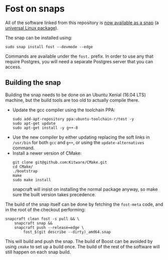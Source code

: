 # Fost on snaps


All of the software linked from this repository is [now available as a snap](https://snapcraft.io/fost) (a [universal Linux package](https://snapcraft.io/)).

The snap can be installed using:

```
sudo snap install fost --devmode --edge
```

Commands are available under the `fost.` prefix. In order to use any that require Postgres, you will need a separate Postgres server that you can access.


## Building the snap

Building the snap needs to be done on an Ubuntu Xenial (16.04 LTS) machine, but the build tools are too old to actually compile there.

* Update the gcc compiler using the toolchain PPA:
    ```
    sudo add-apt-repository ppa:ubuntu-toolchain-r/test -y
    sudo apt-get update
    sudo apt-get install -y g++-8
    ```
* Use the new compiler by either updating replacing the soft links in `/usr/bin` for both `gcc` and `g++`, or using the `update-alternatives` command.
* Install a newer version of CMake:
    ```
    git clone git@github.com:Kitware/CMake.git
    cd CMake/
    ./bootstrap
    make
    sudo make install
    ```
    snapcraft will insist on installing the normal package anyway, so make sure the built version takes precedence.

The build of the snap itself can be done by fetching the `fost-meta` code, and in the root of the checkout performing:

```
snapcraft clean fost -s pull && \
    snapcraft snap &&
    snapcraft push --release=edge \
        fost_$(git describe --dirty)_amd64.snap
```

This will build and push the snap. The build of Boost can be avoided by using `cmake` to set up a build once. The build of the rest of the software will still happen on each snap build.
